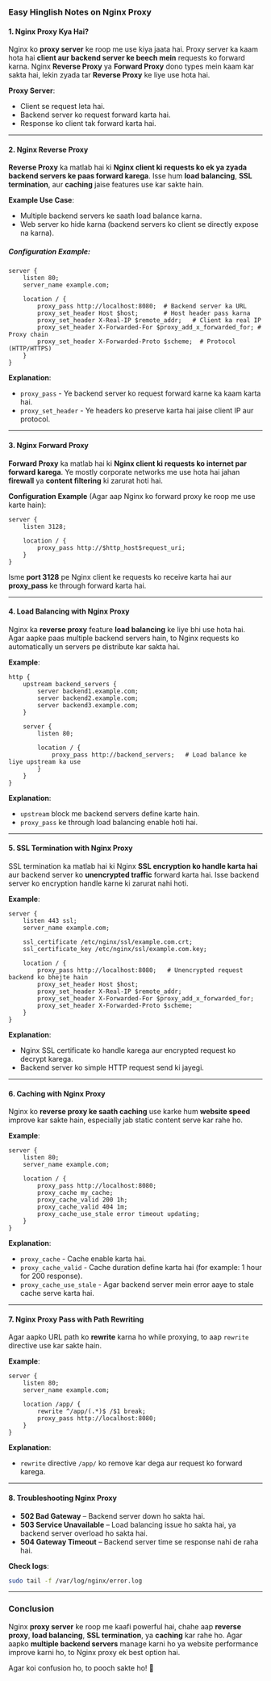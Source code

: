 ### **Easy Hinglish Notes on Nginx Proxy**

#### **1. Nginx Proxy Kya Hai?**
Nginx ko **proxy server** ke roop me use kiya jaata hai. Proxy server ka kaam hota hai **client aur backend server ke beech mein** requests ko forward karna. Nginx **Reverse Proxy** ya **Forward Proxy** dono types mein kaam kar sakta hai, lekin zyada tar **Reverse Proxy** ke liye use hota hai.

**Proxy Server**:
- Client se request leta hai.
- Backend server ko request forward karta hai.
- Response ko client tak forward karta hai.

---

#### **2. Nginx Reverse Proxy**

**Reverse Proxy** ka matlab hai ki **Nginx client ki requests ko ek ya zyada backend servers ke paas forward karega**. Isse hum **load balancing**, **SSL termination**, aur **caching** jaise features use kar sakte hain.

**Example Use Case**:
- Multiple backend servers ke saath load balance karna.
- Web server ko hide karna (backend servers ko client se directly expose na karna).

##### **Configuration Example**:

```nginx
server {
    listen 80;
    server_name example.com;

    location / {
        proxy_pass http://localhost:8080;  # Backend server ka URL
        proxy_set_header Host $host;       # Host header pass karna
        proxy_set_header X-Real-IP $remote_addr;   # Client ka real IP
        proxy_set_header X-Forwarded-For $proxy_add_x_forwarded_for; # Proxy chain
        proxy_set_header X-Forwarded-Proto $scheme;  # Protocol (HTTP/HTTPS)
    }
}
```

**Explanation**:
- `proxy_pass` - Ye backend server ko request forward karne ka kaam karta hai.
- `proxy_set_header` - Ye headers ko preserve karta hai jaise client IP aur protocol.

---

#### **3. Nginx Forward Proxy**

**Forward Proxy** ka matlab hai ki **Nginx client ki requests ko internet par forward karega**. Ye mostly corporate networks me use hota hai jahan **firewall** ya **content filtering** ki zarurat hoti hai.

**Configuration Example** (Agar aap Nginx ko forward proxy ke roop me use karte hain):

```nginx
server {
    listen 3128;
    
    location / {
        proxy_pass http://$http_host$request_uri;
    }
}
```

Isme **port 3128** pe Nginx client ke requests ko receive karta hai aur **proxy_pass** ke through forward karta hai.

---

#### **4. Load Balancing with Nginx Proxy**

Nginx ka **reverse proxy** feature **load balancing** ke liye bhi use hota hai. Agar aapke paas multiple backend servers hain, to Nginx requests ko automatically un servers pe distribute kar sakta hai.

**Example**:

```nginx
http {
    upstream backend_servers {
        server backend1.example.com;
        server backend2.example.com;
        server backend3.example.com;
    }

    server {
        listen 80;

        location / {
            proxy_pass http://backend_servers;   # Load balance ke liye upstream ka use
        }
    }
}
```

**Explanation**:
- `upstream` block me backend servers define karte hain.
- `proxy_pass` ke through load balancing enable hoti hai.

---

#### **5. SSL Termination with Nginx Proxy**

SSL termination ka matlab hai ki Nginx **SSL encryption ko handle karta hai** aur backend server ko **unencrypted traffic** forward karta hai. Isse backend server ko encryption handle karne ki zarurat nahi hoti.

**Example**:

```nginx
server {
    listen 443 ssl;
    server_name example.com;

    ssl_certificate /etc/nginx/ssl/example.com.crt;
    ssl_certificate_key /etc/nginx/ssl/example.com.key;

    location / {
        proxy_pass http://localhost:8080;   # Unencrypted request backend ko bhejte hain
        proxy_set_header Host $host;
        proxy_set_header X-Real-IP $remote_addr;
        proxy_set_header X-Forwarded-For $proxy_add_x_forwarded_for;
        proxy_set_header X-Forwarded-Proto $scheme;
    }
}
```

**Explanation**:
- Nginx SSL certificate ko handle karega aur encrypted request ko decrypt karega.
- Backend server ko simple HTTP request send ki jayegi.

---

#### **6. Caching with Nginx Proxy**

Nginx ko **reverse proxy ke saath caching** use karke hum **website speed** improve kar sakte hain, especially jab static content serve kar rahe ho.

**Example**:

```nginx
server {
    listen 80;
    server_name example.com;

    location / {
        proxy_pass http://localhost:8080;
        proxy_cache my_cache;
        proxy_cache_valid 200 1h;
        proxy_cache_valid 404 1m;
        proxy_cache_use_stale error timeout updating;
    }
}
```

**Explanation**:
- `proxy_cache` - Cache enable karta hai.
- `proxy_cache_valid` - Cache duration define karta hai (for example: 1 hour for 200 response).
- `proxy_cache_use_stale` - Agar backend server mein error aaye to stale cache serve karta hai.

---

#### **7. Nginx Proxy Pass with Path Rewriting**

Agar aapko URL path ko **rewrite** karna ho while proxying, to aap `rewrite` directive use kar sakte hain.

**Example**:

```nginx
server {
    listen 80;
    server_name example.com;

    location /app/ {
        rewrite ^/app/(.*)$ /$1 break;
        proxy_pass http://localhost:8080;
    }
}
```

**Explanation**:
- `rewrite` directive `/app/` ko remove kar dega aur request ko forward karega.

---

#### **8. Troubleshooting Nginx Proxy**

- **502 Bad Gateway** – Backend server down ho sakta hai.
- **503 Service Unavailable** – Load balancing issue ho sakta hai, ya backend server overload ho sakta hai.
- **504 Gateway Timeout** – Backend server time se response nahi de raha hai.

**Check logs**:
```sh
sudo tail -f /var/log/nginx/error.log
```

---

### **Conclusion**
Nginx **proxy server** ke roop me kaafi powerful hai, chahe aap **reverse proxy**, **load balancing**, **SSL termination**, ya **caching** kar rahe ho. Agar aapko **multiple backend servers** manage karni ho ya website performance improve karni ho, to Nginx proxy ek best option hai.

Agar koi confusion ho, to pooch sakte ho! 🚀
